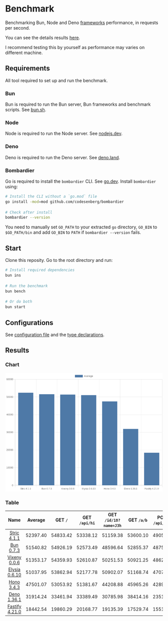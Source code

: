 # Benchmark
Benchmarking Bun, Node and Deno [frameworks](/src) performance, in requests per second.

You can see the details results [here](/results/index.md). 

I recommend testing this by yourself as performance may varies on different machine.

## Requirements
All tool required to set up and run the benchmark.

### Bun
Bun is required to run the Bun server, Bun frameworks and benchmark scripts. See [bun.sh](https://bun.sh).

### Node
Node is required to run the Node server. See [nodejs.dev](https://nodejs.dev).

### Deno
Deno is required to run the Deno server. See [deno.land](https://deno.land).

### Bombardier
Go is required to install the `bombardier` CLI. See [go.dev](https://go.dev).
Install `bombardier` using:
```bash
# Install the CLI without a `go.mod` file
go install -mod=mod github.com/codesenberg/bombardier

# Check after install
bombardier --version
```
You need to manually set `GO_PATH` to your extracted `go` directory, `GO_BIN` to `$GO_PATH/bin` and add `GO_BIN` to `PATH` if `bombardier --version` fails.

## Start
Clone this reposity. Go to the root directory and run:
```bash
# Install required dependencies
bun ins

# Run the benchmark
bun bench

# Or do both
bun start
```

## Configurations
See [configuration file](/config.ts) and the [type declarations](/lib/types.ts). 

## Results

### Chart
![Chart](/results/chart.png)

### Table
| Name | Average | GET `/` | GET `/api/hi` | GET `/id/18?name=J3h` | GET `/a/b` | POST `/api/json` |
|  :---: | :---: | :---: | :---: | :---: | :---: | :---: |
| [Stric 4.1.1](/results/main/Stric) | 52397.40 | 54833.42 | 53338.12 | 51159.38 | 53600.10 | 49055.97 |
| [Bun 0.7.3](/results/main/Bun) | 51540.82 | 54926.19 | 52573.49 | 48596.64 | 52855.37 | 48752.42 |
| [Vixeny 0.0.6](/results/main/Vixeny) | 51353.17 | 54359.93 | 52610.87 | 50251.53 | 50921.25 | 48622.25 |
| [Elysia 0.6.10](/results/main/Elysia) | 51037.95 | 53862.94 | 52177.78 | 50902.07 | 51168.74 | 47078.21 |
| [Hono 3.4.3](/results/main/Hono) | 47501.07 | 53053.92 | 51381.67 | 44208.88 | 45965.26 | 42895.63 |
| [Deno 1.36.1](/results/main/Deno) | 31914.24 | 33461.94 | 33389.49 | 30785.98 | 38414.16 | 23519.62 |
| [Fastify 4.21.0](/results/main/Fastify) | 18442.54 | 19860.29 | 20168.77 | 19135.39 | 17529.74 | 15518.49 |
